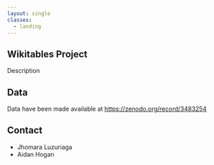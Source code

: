 ```yaml
---
layout: single
classes:
  - landing
---
```


## Wikitables Project

Description

## Data

Data have been made available at https://zenodo.org/record/3483254

## Contact

- Jhomara Luzuriaga
- Aidan Hogan
